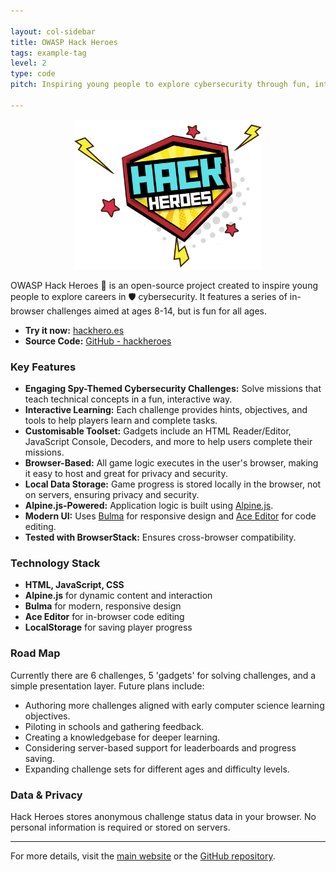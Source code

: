 ```yaml
---

layout: col-sidebar
title: OWASP Hack Heroes
tags: example-tag
level: 2
type: code
pitch: Inspiring young people to explore cybersecurity through fun, interactive challenges

---
```


<p align="center">
  <img src="assets/images/hackheroes.png" alt="Hack Heroes Logo" width="300"/>
</p>

OWASP Hack Heroes 🦸 is an open-source project created to inspire young people to explore careers in 🛡️ cybersecurity. It features a series of in-browser challenges aimed at ages 8-14, but is fun for all ages.

- **Try it now:** [hackhero.es](https://hackhero.es)
- **Source Code:** [GitHub - hackheroes](https://github.com/itscooper/hackheroes)

### Key Features
- **Engaging Spy-Themed Cybersecurity Challenges:** Solve missions that teach technical concepts in a fun, interactive way.
- **Interactive Learning:** Each challenge provides hints, objectives, and tools to help players learn and complete tasks.
- **Customisable Toolset:** Gadgets include an HTML Reader/Editor, JavaScript Console, Decoders, and more to help users complete their missions.
- **Browser-Based:** All game logic executes in the user's browser, making it easy to host and great for privacy and security.
- **Local Data Storage:** Game progress is stored locally in the browser, not on servers, ensuring privacy and security.
- **Alpine.js-Powered:** Application logic is built using [Alpine.js](https://alpinejs.dev/).
- **Modern UI:** Uses [Bulma](https://bulma.io/) for responsive design and [Ace Editor](https://ace.c9.io/) for code editing.
- **Tested with BrowserStack:** Ensures cross-browser compatibility.

### Technology Stack
- **HTML, JavaScript, CSS**
- **Alpine.js** for dynamic content and interaction
- **Bulma** for modern, responsive design
- **Ace Editor** for in-browser code editing
- **LocalStorage** for saving player progress

### Road Map
Currently there are 6 challenges, 5 'gadgets' for solving challenges, and a simple presentation layer. Future plans include:

* Authoring more challenges aligned with early computer science learning objectives.
* Piloting in schools and gathering feedback.
* Creating a knowledgebase for deeper learning.
* Considering server-based support for leaderboards and progress saving.
* Expanding challenge sets for different ages and difficulty levels.

### Data & Privacy
Hack Heroes stores anonymous challenge status data in your browser. No personal information is required or stored on servers.

---

For more details, visit the [main website](https://hackhero.es) or the [GitHub repository](https://github.com/itscooper/hackheroes).

